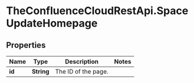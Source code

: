 # TheConfluenceCloudRestApi.SpaceUpdateHomepage

## Properties
Name | Type | Description | Notes
------------ | ------------- | ------------- | -------------
**id** | **String** | The ID of the page. | 
